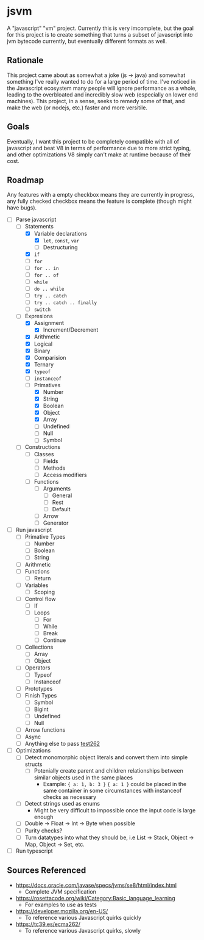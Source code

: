 # jsvm

A "javascript" "vm" project. Currently this is very imcomplete, but the goal for this project is to create something that turns a subset of javascript into jvm bytecode currently, but eventually different formats as well.

## Rationale
This project came about as somewhat a joke (js -> java) and somewhat something I've really wanted to do for a large period of time. I've noticed in the Javascript ecosystem many people will ignore performance as a whole, leading to the overbloated and incredibly slow web (especially on lower end machines). This project, in a sense, seeks to remedy some of that, and make the web (or nodejs, etc.) faster and more versitile. 

## Goals
Eventually, I want this project to be completely compatible with all of javascript and beat V8 in terms of performance due to more strict typing, and other optimizations V8 simply can't make at runtime because of their cost.

## Roadmap
Any features with a empty checkbox means they are currently in progress, any fully checked checkbox means the feature is complete (though might have bugs). 

- [ ] Parse javascript
	- [ ] Statements
		- [x] Variable declarations
			- [x] `let`, `const`, `var`
			- [ ] Destructuring
		- [x] `if`
		- [ ] `for`
		- [ ] `for .. in`
		- [ ] `for .. of`
		- [ ] `while`
		- [ ] `do .. while`
		- [ ] `try .. catch`
		- [ ] `try .. catch .. finally`
		- [ ] `switch`
	- [ ] Expresions 
		- [x] Assignment
			- [x] Increment/Decrement  
		- [x] Arithmetic
		- [x] Logical
		- [x] Binary
		- [x] Comparision
		- [x] Ternary
		- [x] `typeof`
		- [ ] `instanceof` 
		- [ ] Primatives
			- [x] Number
			- [x] String
			- [x] Boolean
			- [x] Object
			- [x] Array
			- [ ] Undefined
			- [ ] Null
			- [ ] Symbol
	- [ ] Constructions
		- [ ] Classes
			- [ ] Fields
			- [ ] Methods
			- [ ] Access modifiers
		- [ ] Functions
			- [ ] Arguments
				- [ ] General
				- [ ] Rest
				- [ ] Default
			- [ ] Arrow
			- [ ] Generator
- [ ] Run javascript
	- [ ] Primative Types
		- [ ] Number
		- [ ] Boolean
		- [ ] String
	- [ ] Arithmetic
	- [ ] Functions
		- [ ] Return
	- [ ] Variables
		- [ ] Scoping
	- [ ] Control flow
		- [ ] If
		- [ ] Loops
			- [ ] For
			- [ ] While
			- [ ] Break
			- [ ] Continue
	<!-- Future goals -->
	- [ ] Collections
		- [ ] Array
		- [ ] Object
	- [ ] Operators
		- [ ] Typeof 
		- [ ] Instanceof
	- [ ] Prototypes
	- [ ] Finish Types
		- [ ] Symbol
		- [ ] Bigint
		- [ ] Undefined
		- [ ] Null
	- [ ] Arrow functions
	- [ ] Async
	- [ ] Anything else to pass [test262](https://github.com/tc39/test262)
- [ ] Optimizations
	- [ ] Detect monomorphic object literals and convert them into simple structs 
		- [ ] Potenially create parent and children relationships between similar objects used in the same places
			- Example: `{ a: 1, b: 3 }` `{ a: 1 }` could be placed in the same container in some circumstances with instanceof checks as necessary 
	- [ ] Detect strings used as enums
		- Might be very difficult to impossible once the input code is large enough
	- [ ] Double -> Float -> Int -> Byte when possible 
	- [ ] Purity checks?
	- [ ] Turn datatypes into what they should be, i.e List -> Stack, Object -> Map, Object -> Set, etc.
- [ ] Run typescript

## Sources Referenced
- https://docs.oracle.com/javase/specs/jvms/se8/html/index.html
	- Complete JVM specification
- https://rosettacode.org/wiki/Category:Basic_language_learning
	- For examples to use as tests
- https://developer.mozilla.org/en-US/
	- To reference various Javascript quirks quickly 
- https://tc39.es/ecma262/
	- To reference various Javascript quirks, slowly 